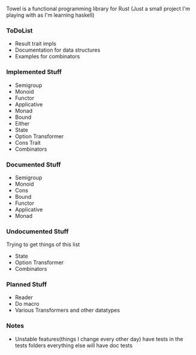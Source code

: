 Towel is a functional programming library for Rust
(Just a small project I'm playing with as I'm learning haskell)

### ToDoList
* Result trait impls
* Documentation for data structures
* Examples for combinators


### Implemented Stuff
* Semigroup
* Monoid
* Functor
* Applicative
* Monad
* Bound
* Either
* State
* Option Transformer
* Cons Trait
* Combinators

### Documented Stuff
* Semigroup
* Monoid
* Cons
* Bound
* Functor
* Applicative
* Monad

### Undocumented Stuff
Trying to get things of this list
* State
* Option Transformer
* Combinators

### Planned Stuff
* Reader
* Do macro
* Various Transformers and other datatypes

### Notes
* Unstable features(things I change every other day) have tests in the tests folders
everything else will have doc tests




